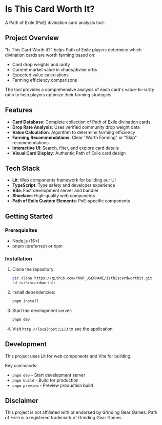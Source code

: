 # Is This Card Worth It?

A Path of Exile (PoE) divination card analysis tool.

## Project Overview

"Is This Card Worth It?" helps Path of Exile players determine which divination cards are worth farming based on:

- Card drop weights and rarity
- Current market value in chaos/divine orbs
- Expected value calculations
- Farming efficiency comparisons

The tool provides a comprehensive analysis of each card's value-to-rarity ratio to help players optimize their farming strategies.

## Features

- **Card Database**: Complete collection of Path of Exile divination cards
- **Drop Rate Analysis**: Uses verified community drop weight data
- **Value Calculation**: Algorithm to determine farming efficiency
- **Farming Recommendations**: Clear "Worth Farming" or "Skip" recommendations
- **Interactive UI**: Search, filter, and explore card details
- **Visual Card Display**: Authentic Path of Exile card design

## Tech Stack

- **Lit**: Web components framework for building our UI
- **TypeScript**: Type safety and developer experience
- **Vite**: Fast development server and bundler
- **Shoelace**: High-quality web components
- **Path of Exile Custom Elements**: PoE-specific components

## Getting Started

### Prerequisites

- Node.js (16+)
- pnpm (preferred) or npm

### Installation

1. Clone the repository:
   ```bash
   git clone https://github.com/YOUR_USERNAME/isthiscardworthit.git
   cd isthiscardworthit
   ```

2. Install dependencies:
   ```bash
   pnpm install
   ```

3. Start the development server:
   ```bash
   pnpm dev
   ```

4. Visit `http://localhost:5173` to see the application

## Development

This project uses Lit for web components and Vite for building.

Key commands:
- `pnpm dev` - Start development server
- `pnpm build` - Build for production
- `pnpm preview` - Preview production build

## Disclaimer

This project is not affiliated with or endorsed by Grinding Gear Games. Path of Exile is a registered trademark of Grinding Gear Games.

